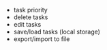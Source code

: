 - task priority
- delete tasks
- edit tasks
- save/load tasks (local storage)
- export/import to file

